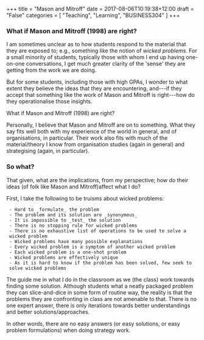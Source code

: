 +++
title = "Mason and Mitroff"
date = 2017-08-06T10:19:38+12:00
draft = "False"
categories = [ 
	"Teaching", 
	"Learning",
	"BUSINESS304"
	]
+++

### What if Mason and Mitroff (1998) are right?

I am sometimes unclear as to how students respond to the material that
they are exposed to; e.g., something like the notion of _wicked
problems_. For a small minority of students, typically those with whom
I end up having one-on-one conversations, I get much greater clarity
of the 'sense' they are getting from the work we are doing.

But for some students, including those with high GPAs, I wonder to
what extent they believe the ideas that they are encountering, and---if
they accept that something like the work of Mason and Mitroff is
right---how do they operationalise those insights. 

What if Mason and Mitroff (1998) are right? 

Personally, I believe that Mason and Mitroff are on to something. What
they say fits well both with my experience of the world in general,
and of organisations, in particular. Their work also fits with much of the
material/theory I know from organisation studies (again in general)
and strategising (again, in particular).

### So what?

That given, what are the implications, from my perspective; how do
their ideas (of folk like Mason and Mitroff)affect what I do? 

First, I take the following to be truisms about wicked problems: 

	 - Hard to _formulate_ the problem
	 - The problem and its solution are _synonymous_
	 - It is impossible to _test_ the solution
	 - There is no stopping rule for wicked problems
	 - There is no exhaustive list of operations to be used to solve a
     wicked problem
	 - Wicked problems have many possible explanations
	 - Every wicked problem is a symptom of another wicked problem
	 - Each wicked problem is a one-shot problem
	 - Wicked problems are effectively unique
	 - As it is hard to know if the problem has been solved, few seek to
     solve wicked problems

The guide me in what I do in the classroom as we (the class) work
towards finding some solution. Although students what a neatly
packaged problem they can slice-and-dice in some form of routine way,
the reality is that the problems they are confronting in class are not
amenable to that. There is no one expert answer, there is only
iterations towards better understandings and better solutions/approaches. 

In other words, there are no easy answers (or easy solutions, or easy
problem formulations) when doing strategy work.
